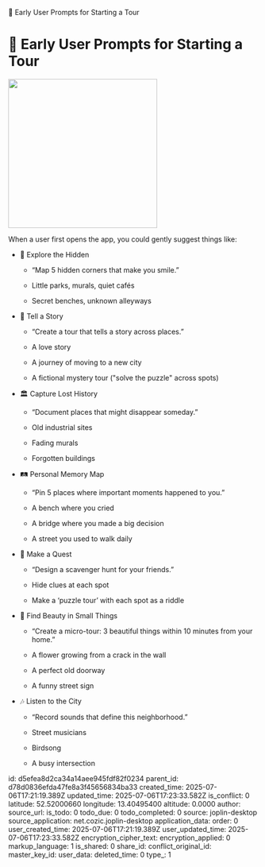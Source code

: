 🚀 Early User Prompts for Starting a Tour

# 🚀 Early User Prompts for Starting a Tour

<img src=":/7f98ca1aa36149959c1f6e661e5853cb" width="300px" />


When a user first opens the app, you could gently suggest things like:

- 🌿 Explore the Hidden
	- “Map 5 hidden corners that make you smile.”
	
	- Little parks, murals, quiet cafés
	
	- Secret benches, unknown alleyways

- 🎨 Tell a Story
	- “Create a tour that tells a story across places.”
	
	- A love story
	
	- A journey of moving to a new city
	
	- A fictional mystery tour ("solve the puzzle" across spots)
	
- 🏛️ Capture Lost History
	- “Document places that might disappear someday.”
	
	- Old industrial sites
	
	- Fading murals
	
	- Forgotten buildings

- 🛤️ Personal Memory Map
	- “Pin 5 places where important moments happened to you.”

	- A bench where you cried
	
	- A bridge where you made a big decision
	
	- A street you used to walk daily
	
- 🎯 Make a Quest
	- “Design a scavenger hunt for your friends.”
	
	- Hide clues at each spot
	
	- Make a ‘puzzle tour’ with each spot as a riddle

- 🐾 Find Beauty in Small Things
	- “Create a micro-tour: 3 beautiful things within 10 minutes from your home.”
	
	- A flower growing from a crack in the wall
	
	- A perfect old doorway
	
	- A funny street sign

- 🎶 Listen to the City
	- “Record sounds that define this neighborhood.”
	
	- Street musicians
	
	- Birdsong
	
	- A busy intersection



id: d5efea8d2ca34a14aee945fdf82f0234
parent_id: d78d0836efda47fe8a3f45656834ba33
created_time: 2025-07-06T17:21:19.389Z
updated_time: 2025-07-06T17:23:33.582Z
is_conflict: 0
latitude: 52.52000660
longitude: 13.40495400
altitude: 0.0000
author: 
source_url: 
is_todo: 0
todo_due: 0
todo_completed: 0
source: joplin-desktop
source_application: net.cozic.joplin-desktop
application_data: 
order: 0
user_created_time: 2025-07-06T17:21:19.389Z
user_updated_time: 2025-07-06T17:23:33.582Z
encryption_cipher_text: 
encryption_applied: 0
markup_language: 1
is_shared: 0
share_id: 
conflict_original_id: 
master_key_id: 
user_data: 
deleted_time: 0
type_: 1